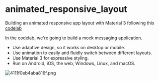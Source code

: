 # animated_responsive_layout

Building an animated responsive app layout with Material 3 following this [codelab](https://codelabs.developers.google.com/codelabs/flutter-animated-responsive-layout)

In the codelab, we're going to build a mock messaging application. 

- Use adaptive design, so it works on desktop or mobile.
- Use animation to easily and fluidly switch between different layouts.
- Use Material 3 for expressive styling.
- Run on Android, iOS, the web, Windows, Linux, and macOS.

![4111f0eb4aba816f.png](https://codelabs.developers.google.com/static/codelabs/flutter-animated-responsive-layout/img/4111f0eb4aba816f.png)
